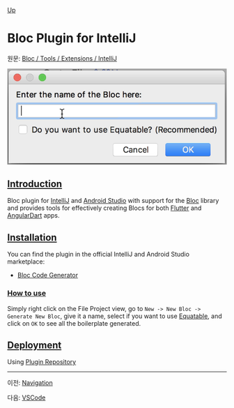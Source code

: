 [Up](./index.md)

# Bloc Plugin for IntelliJ

원문: [Bloc / Tools / Extensions / IntelliJ](https://felangel.github.io/bloc/#/blocintellijextension)

![dialog](tools_extensions_intellij.assets/dialog.png)

## [Introduction](https://felangel.github.io/bloc/#/blocintellijextension?id=introduction)

Bloc plugin for [IntelliJ](https://www.jetbrains.com/idea/) and [Android Studio](https://developer.android.com/studio/) with support for the [Bloc](https://felangel.github.io/bloc) library and provides tools for effectively creating Blocs for both [Flutter](https://flutter.io/) and [AngularDart](https://webdev.dartlang.org) apps.

## [Installation](https://felangel.github.io/bloc/#/blocintellijextension?id=installation)

You can find the plugin in the official IntelliJ and Android Studio marketplace:

- [Bloc Code Generator](https://plugins.jetbrains.com/plugin/12129-bloc-code-generator)

### [How to use](https://felangel.github.io/bloc/#/blocintellijextension?id=how-to-use)

Simply right click on the File Project view, go to `New -> New Bloc -> Generate New Bloc`, give it a name, select if you want to use [Equatable](https://github.com/felangel/equatable), and click on `OK` to see all the boilerplate generated.

## [Deployment](https://felangel.github.io/bloc/#/blocintellijextension?id=deployment)

Using [Plugin Repository](http://www.jetbrains.org/intellij/sdk/docs/plugin_repository/index.html)

---

이전: [Navigation](recipes_flutter_navigation.md)

다음: [VSCode](tools_extensions_vscode.md)
